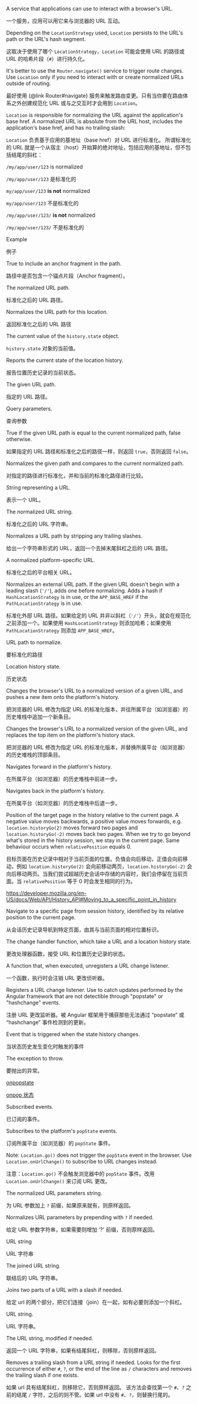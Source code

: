 A service that applications can use to interact with a browser's URL.

一个服务，应用可以用它来与浏览器的 URL 互动。

Depending on the `LocationStrategy` used, `Location` persists
to the URL's path or the URL's hash segment.

这取决于使用了哪个 `LocationStrategy`，`Location` 可能会使用 URL
的路径或 URL 的哈希片段（`#`）进行持久化。

It's better to use the `Router.navigate()` service to trigger route changes. Use
`Location` only if you need to interact with or create normalized URLs outside of
routing.

最好使用 {&commat;link Router#navigate} 服务来触发路由变更。只有当你要在路由体系之外创建规范化 URL
或与之交互时才会用到 `Location`。

`Location` is responsible for normalizing the URL against the application's base href.
A normalized URL is absolute from the URL host, includes the application's base href, and has no
trailing slash:

`Location` 负责基于应用的基地址（base href）对 URL 进行标准化。
所谓标准化的 URL 就是一个从宿主（host）开始算的绝对地址，包括应用的基地址，但不包括结尾的斜杠：

`/my/app/user/123` is normalized

`/my/app/user/123` 是标准化的

`my/app/user/123` **is not** normalized

`my/app/user/123` 不是标准化的

`/my/app/user/123/` **is not** normalized

`/my/app/user/123/` 不是标准化的

Example

例子

True to include an anchor fragment in the path.

路径中是否包含一个锚点片段（Anchor fragment）。

The normalized URL path.

标准化之后的 URL 路径。

Normalizes the URL path for this location.

返回标准化之后的 URL 路径

The current value of the `history.state` object.

`history.state` 对象的当前值。

Reports the current state of the location history.

报告位置历史记录的当前状态。

The given URL path.

指定的 URL 路径。

Query parameters.

查询参数

True if the given URL path is equal to the current normalized path, false
otherwise.

如果指定的 URL 路径和标准化之后的路径一样，则返回 `true`，否则返回 `false`。

Normalizes the given path and compares to the current normalized path.

对指定的路径进行标准化，并和当前的标准化路径进行比较。

String representing a URL.

表示一个 URL。

The normalized URL string.

标准化之后的 URL 字符串。

Normalizes a URL path by stripping any trailing slashes.

给出一个字符串形式的 URL，返回一个去掉末尾斜杠之后的 URL 路径。

A normalized platform-specific URL.

标准化之后的平台相关 URL。

Normalizes an external URL path.
If the given URL doesn't begin with a leading slash \(`'/'`\), adds one
before normalizing. Adds a hash if `HashLocationStrategy` is
in use, or the `APP_BASE_HREF` if the `PathLocationStrategy` is in use.

标准化外部 URL 路径。如果给定的 URL 并非以斜杠（`'/'`）开头，就会在规范化之前添加一个。如果使用 `HashLocationStrategy` 则添加哈希；如果使用
`PathLocationStrategy` 则添加 `APP_BASE_HREF`。

URL path to normalize.

要标准化的路径

Location history state.

历史状态

Changes the browser's URL to a normalized version of a given URL, and pushes a
new item onto the platform's history.

把浏览器的 URL 修改为指定 URL
的标准化版本，并往所属平台（如浏览器）的历史堆栈中追加一个新条目。

Changes the browser's URL to a normalized version of the given URL, and replaces
the top item on the platform's history stack.

把浏览器的 URL 修改为指定 URL 的标准化版本，并替换所属平台（如浏览器）的历史堆栈的顶部条目。

Navigates forward in the platform's history.

在所属平台（如浏览器）的历史堆栈中前进一步。

Navigates back in the platform's history.

在所属平台（如浏览器）的历史堆栈中后退一步。

Position of the target page in the history relative to the current
    page.
A negative value moves backwards, a positive value moves forwards, e.g. `location.historyGo(2)`
moves forward two pages and `location.historyGo(-2)` moves back two pages. When we try to go
beyond what's stored in the history session, we stay in the current page. Same behaviour occurs
when `relativePosition` equals 0.

目标页面在历史记录中相对于当前页面的位置。负值会向后移动，正值会向前移动，例如
`location.historyGo(2)` 会向前移动两页，`location.historyGo(-2)`
会向后移动两页。当我们尝试超越历史会话中存储的内容时，我们会停留在当前页面。当
`relativePosition` 等于 0 时会发生相同的行为。

https://developer.mozilla.org/en-US/docs/Web/API/History_API#Moving_to_a_specific_point_in_history



Navigate to a specific page from session history, identified by its relative position to the
current page.

从会话历史记录导航到特定页面，由其与当前页面的相对位置标识。

The change handler function, which take a URL and a location history state.

更改处理器函数，接受 URL 和位置历史记录的状态。

A function that, when executed, unregisters a URL change listener.

一个函数，执行时会注销 URL 更改侦听器。

Registers a URL change listener. Use to catch updates performed by the Angular
framework that are not detectible through "popstate" or "hashchange" events.

注册 URL 更改监听器。被 Angular 框架用于捕获那些无法通过 “popstate” 或 “hashchange”
事件检测到的更新。

Event that is triggered when the state history changes.

当状态历史发生变化时触发的事件

The exception to throw.

要抛出的异常。

[onpopstate](https://developer.mozilla.org/en-US/docs/Web/API/WindowEventHandlers/onpopstate)

[onpop 状态](https://developer.mozilla.org/en-US/docs/Web/API/WindowEventHandlers/onpopstate)

Subscribed events.

已订阅的事件。

Subscribes to the platform's `popState` events.

订阅所属平台（如浏览器）的 `popState` 事件。

Note: `Location.go()` does not trigger the `popState` event in the browser. Use
`Location.onUrlChange()` to subscribe to URL changes instead.

注意：`Location.go()` 不会触发浏览器中的 `popState` 事件。改用 `Location.onUrlChange()` 来订阅
URL 更改。

The normalized URL parameters string.

为 URL 参数加上 `?` 前缀，如果原来就有，则原样返回。

Normalizes URL parameters by prepending with `?` if needed.

给定 URL 参数字符串，如果需要则增加 '?' 前缀，否则原样返回。

URL string

URL 字符串

The joined URL string.

联结后的 URL 字符串。

Joins two parts of a URL with a slash if needed.

给定 url 的两个部分，把它们连接（join）在一起，如有必要则添加一个斜杠。

URL string.

URL 字符串。

The URL string, modified if needed.

返回一个 URL 字符串，如果有结尾斜杠，则移除，否则原样返回。

Removes a trailing slash from a URL string if needed.
Looks for the first occurrence of either `#`, `?`, or the end of the
line as `/` characters and removes the trailing slash if one exists.

如果 url 具有结尾斜杠，则移除它，否则原样返回。
该方法会查找第一个 `#`、`?` 之前的结尾 `/` 字符，之后的则不管。如果 url 中没有
`#`、`?`，则替换行尾的。